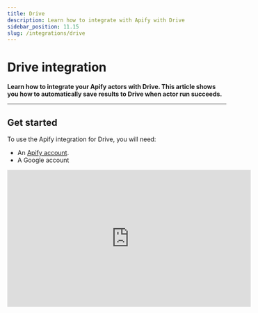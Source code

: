 ```yaml
---
title: Drive
description: Learn how to integrate with Apify with Drive
sidebar_position: 11.15
slug: /integrations/drive
---
```


# Drive integration

**Learn how to integrate your Apify actors with Drive. This article shows you how to automatically save results to Drive when actor run succeeds.**

---
## Get started

To use the Apify integration for Drive, you will need:

- An [Apify account](https://console.apify.com/).
- A Google account

<iframe width="560" height="315" src="https://www.youtube-nocookie.com/embed/IFTeKdj6ZGM" title="YouTube video player" frameborder="0" allow="accelerometer; autoplay; clipboard-write; encrypted-media; gyroscope; picture-in-picture; web-share" allowfullscreen></iframe>
